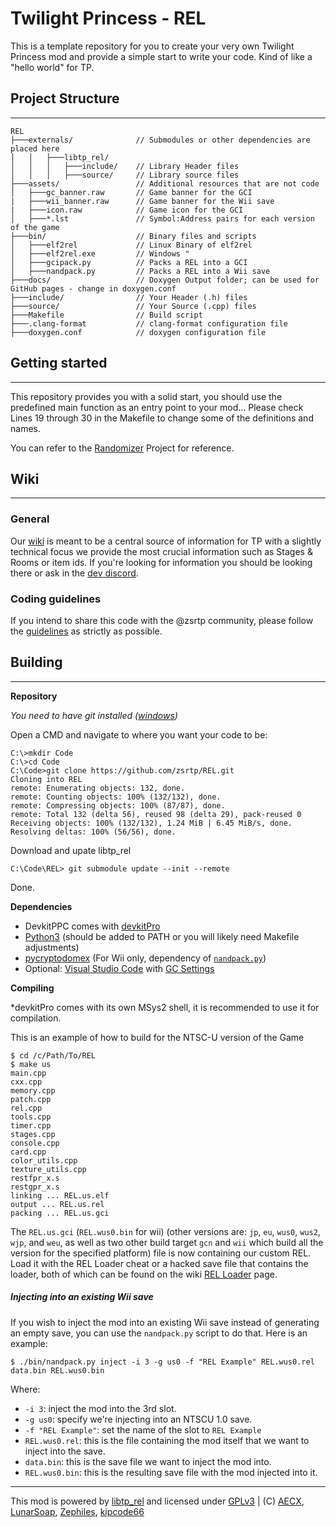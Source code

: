 

# Twilight Princess - REL
This is a template repository for you to create your very own Twilight Princess mod and provide a simple start to write your code. Kind of like a "hello world" for TP.

## Project Structure
---
```
REL
├───externals/              // Submodules or other dependencies are placed here
│   │   ├───libtp_rel/
│   │   │   ├───include/    // Library Header files
│   │   │   ├───source/     // Library source files
├───assets/                 // Additional resources that are not code
│   ├───gc_banner.raw       // Game banner for the GCI
|   ├───wii_banner.raw      // Game banner for the Wii save
|   ├───icon.raw            // Game icon for the GCI
│   ├───*.lst          	    // Symbol:Address pairs for each version of the game
├───bin/                    // Binary files and scripts
│   ├───elf2rel             // Linux Binary of elf2rel
│   ├───elf2rel.exe         // Windows "
│   ├───gcipack.py          // Packs a REL into a GCI
│   ├───nandpack.py         // Packs a REL into a Wii save
├───docs/                   // Doxygen Output folder; can be used for GitHub pages - change in doxygen.conf
├───include/                // Your Header (.h) files
├───source/                 // Your Source (.cpp) files
├───Makefile                // Build script
├───.clang-format           // clang-format configuration file
├───doxygen.conf            // doxygen configuration file
```

## Getting started
---
This repository provides you with a solid start, you should use the predefined main function as an entry point to your mod...
Please check Lines 19 through 30 in the Makefile to change some of the definitions and names.

You can refer to the [Randomizer](//github.com/zsrtp/Randomizer) Project for reference.

## Wiki
---
### General
Our [wiki](//wiki.tprandomizer.com) is meant to be a central source of information for TP with a slightly technical focus we provide the most crucial information such as Stages & Rooms or item ids. If you're looking for information you should be looking there or ask in the [dev discord](//discord.gg/aZx8ZFcSPy).

### Coding guidelines
If you intend to share this code with the @zsrtp community, please follow the [guidelines](//wiki.tprandomizer.com/index.php?title=Dev:Coding_Guidelines) as strictly as possible.

## Building
---
**Repository**

*You need to have git installed ([windows](https://git-scm.com/download/win))*

Open a CMD and navigate to where you want your code to be:
```
C:\>mkdir Code
C:\>cd Code
C:\Code>git clone https://github.com/zsrtp/REL.git
Cloning into REL
remote: Enumerating objects: 132, done.
remote: Counting objects: 100% (132/132), done.
remote: Compressing objects: 100% (87/87), done.
remote: Total 132 (delta 56), reused 98 (delta 29), pack-reused 0
Receiving objects: 100% (132/132), 1.24 MiB | 6.45 MiB/s, done.
Resolving deltas: 100% (56/56), done.
```
Download and upate libtp_rel
```
C:\Code\REL> git submodule update --init --remote
```
Done.

**Dependencies**
  * DevkitPPC comes with [devkitPro](//github.com/devkitPro/installer/releases)
  * [Python3](//www.python.org/downloads) (should be added to PATH or you will likely need Makefile adjustments)
  * [pycryptodomex](https://pypi.org/project/pycryptodomex/) (For Wii only, dependency of [`nandpack.py`](https://github.com/kipcode66/wii_tools))
  * Optional: [Visual Studio Code](//code.visualstudio.com) with [GC Settings](//wiki.tprandomizer.com/index.php?title=Dev:Visual_Studio_Code)

**Compiling**

*devkitPro comes with its own MSys2 shell, it is recommended to use it for compilation.

This is an example of how to build for the NTSC-U version of the Game
```shell
$ cd /c/Path/To/REL
$ make us
main.cpp
cxx.cpp
memory.cpp
patch.cpp
rel.cpp
tools.cpp
timer.cpp
stages.cpp
console.cpp
card.cpp
color_utils.cpp
texture_utils.cpp
restfpr_x.s
restgpr_x.s
linking ... REL.us.elf
output ... REL.us.rel
packing ... REL.us.gci
```
The `REL.us.gci` (`REL.wus0.bin` for wii) (other versions are: `jp`, `eu`, `wus0`, `wus2`, `wjp`, and `weu`, as well as two other build target `gcn` and `wii` which build all the version for the specified platform) file is now containing our custom REL. Load it with the REL Loader cheat or a hacked save file that contains the loader, both of which can be found on the wiki [REL Loader](//wiki.tprandomizer.com/index.php?title=REL_Loader) page.

##### Injecting into an existing Wii save

If you wish to inject the mod into an existing Wii save instead of generating an empty save, you can use the `nandpack.py` script to do that. Here is an example:

```shell
$ ./bin/nandpack.py inject -i 3 -g us0 -f "REL Example" REL.wus0.rel data.bin REL.wus0.bin
```

Where:
- `-i 3`: inject the mod into the 3rd slot.
- `-g us0`: specify we're injecting into an NTSCU 1.0 save.
- `-f "REL Example"`: set the name of the slot to `REL Example`
- `REL.wus0.rel`: this is the file containing the mod itself that we want to inject into the save.
- `data.bin`: this is the save file we want to inject the mod into.
- `REL.wus0.bin`: this is the resulting save file with the mod injected into it.

---
This mod is powered by [libtp_rel](//github.com/zsrtp/libtp_rel) and licensed under [GPLv3](/LICENSE) | (C) [AECX](//github.com/AECX), [LunarSoap](//github.com/lunarsoap5), [Zephiles](//github.com/Zephiles), [kipcode66](//github.com/kipcode66)
